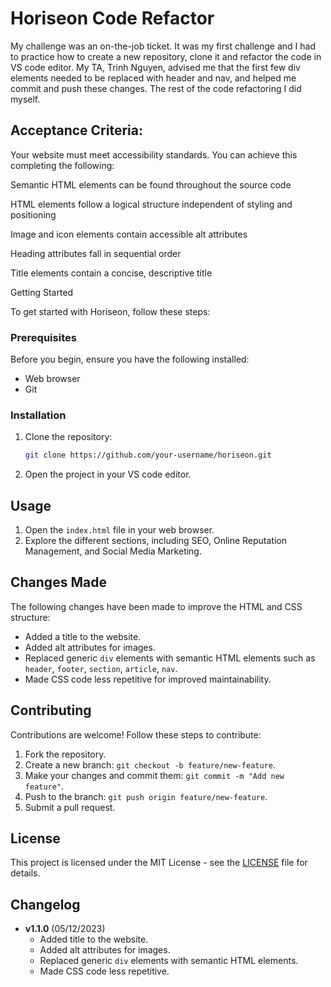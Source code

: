 # Horiseon Code Refactor
My challenge was an on-the-job ticket. It was my first challenge and I had to practice how to create a new repository, clone it and refactor the code in VS code editor. 
My TA, Trinh Nguyen, advised me that the first few div elements needed to be replaced with header and nav, and helped me commit and push these changes. The rest of the code refactoring I did myself.

## Acceptance Criteria:
Your website must meet accessibility standards. You can achieve this completing the following:

Semantic HTML elements can be found throughout the source code

HTML elements follow a logical structure independent of styling and positioning

Image and icon elements contain accessible alt attributes

Heading attributes fall in sequential order

Title elements contain a concise, descriptive title

Getting Started

To get started with Horiseon, follow these steps:

### Prerequisites

Before you begin, ensure you have the following installed:

- Web browser
- Git

### Installation

1. Clone the repository:

    ```bash
    git clone https://github.com/your-username/horiseon.git
    ```

2. Open the project in your VS code editor.

## Usage

1. Open the `index.html` file in your web browser.
2. Explore the different sections, including SEO, Online Reputation Management, and Social Media Marketing.

## Changes Made

The following changes have been made to improve the HTML and CSS structure:

- Added a title to the website.
- Added alt attributes for images.
- Replaced generic `div` elements with semantic HTML elements such as `header`, `footer`, `section`, `article`, `nav`.
- Made CSS code less repetitive for improved maintainability.

## Contributing

Contributions are welcome! Follow these steps to contribute:

1. Fork the repository.
2. Create a new branch: `git checkout -b feature/new-feature`.
3. Make your changes and commit them: `git commit -m "Add new feature"`.
4. Push to the branch: `git push origin feature/new-feature`.
5. Submit a pull request.

## License

This project is licensed under the MIT License - see the [LICENSE](LICENSE) file for details.

## Changelog

- **v1.1.0** (05/12/2023)
  - Added title to the website.
  - Added alt attributes for images.
  - Replaced generic `div` elements with semantic HTML elements.
  - Made CSS code less repetitive.

